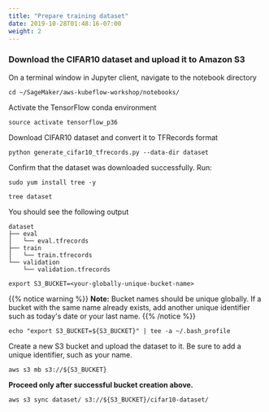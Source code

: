 ```yaml
---
title: "Prepare training dataset"
date: 2019-10-28T01:48:16-07:00
weight: 2
---
```

### Download the CIFAR10 dataset and upload it to Amazon S3

On a terminal window in Jupyter client, navigate to the notebook directory

```
cd ~/SageMaker/aws-kubeflow-workshop/notebooks/

```

Activate the TensorFlow conda environment
```
source activate tensorflow_p36

```

Download CIFAR10 dataset and convert it to TFRecords format
```
python generate_cifar10_tfrecords.py --data-dir dataset

```
Confirm that the dataset was downloaded successfully. Run:
```
sudo yum install tree -y

tree dataset

```
You should see the following output
```
dataset
├── eval
│   └── eval.tfrecords
├── train
│   └── train.tfrecords
└── validation
    └── validation.tfrecords
```

```
export S3_BUCKET=<your-globally-unique-bucket-name>

```
{{% notice warning %}}
**Note:** Bucket names should be unique globally. If a bucket with the same name already exists, add another unique identifier such as today's date or your last name.
{{% /notice %}}

```
echo "export S3_BUCKET=${S3_BUCKET}" | tee -a ~/.bash_profile

```
Create a new S3 bucket and upload the dataset to it. Be sure to add a unique identifier, such as your name.
```
aws s3 mb s3://${S3_BUCKET}

```

**Proceed only after successful bucket creation above.**

```
aws s3 sync dataset/ s3://${S3_BUCKET}/cifar10-dataset/

```
